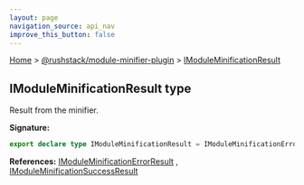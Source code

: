 ```yaml
---
layout: page
navigation_source: api_nav
improve_this_button: false
---
```



[Home](./index.md) &gt; [@rushstack/module-minifier-plugin](./module-minifier-plugin.md) &gt; [IModuleMinificationResult](./module-minifier-plugin.imoduleminificationresult.md)

## IModuleMinificationResult type

Result from the minifier.

<b>Signature:</b>

```typescript
export declare type IModuleMinificationResult = IModuleMinificationErrorResult | IModuleMinificationSuccessResult;
```
<b>References:</b> [IModuleMinificationErrorResult](./module-minifier-plugin.imoduleminificationerrorresult.md) , [IModuleMinificationSuccessResult](./module-minifier-plugin.imoduleminificationsuccessresult.md)
